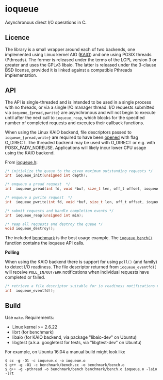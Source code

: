 ioqueue
====

Asynchronous direct I/O operations in C.

Licence
----

The library is a small wrapper around each of two backends, one implemented using Linux kernel AIO ([KAIO][KAIO]) and one using POSIX threads (Pthreads). The former is released under the terms of the LGPL version 3 or greater and uses the GPLv3 libaio. The latter is released under the 3-clause BSD license, provided it is linked against a compatible Pthreads implementation.

API
---

The API is single-threaded and is intended to be used in a single process with no threads, or via a single I/O manager thread. I/O requests submitted via `ioqueue_{pread,pwrite}` are asynchronous and will not begin to execute until after the next call to `ioqueue_reap`, which blocks for the specified number of completed requests and executes their callback functions.

When using the Linux KAIO backend, file descriptors passed to `ioqueue_{pread,write}` are required to have been [opened][open] with flag O\_DIRECT. The threaded backend may be used with O\_DIRECT or e.g. with POSIX\_FADV\_NOREUSE. Applications will likely incur lower CPU usage using the KAIO backend.

From [ioqueue.h][ioqueue.h]:

```c
/* initialize the queue to the given maximum outstanding requests */
int  ioqueue_init(unsigned int depth);

/* enqueue a pread request  */
int  ioqueue_pread(int fd, void *buf, size_t len, off_t offset, ioqueue_cb cb, void *cb_arg);

/* enqueue a pwrite request  */
int  ioqueue_pwrite(int fd, void *buf, size_t len, off_t offset, ioqueue_cb cb, void *cb_arg);

/* submit requests and handle completion events */
int  ioqueue_reap(unsigned int min);

/* reap all requests and destroy the queue */
void ioqueue_destroy();
```

The included [benchmark][benchmark] is the best usage example. The [`ioqueue_bench()`][ioqueue_bench] function contains the ioqueue API calls.

**Polling**

When using the KAIO backend there is support for using `poll()` (and family) to detect I/O readiness. The file descriptor returned from `ioqueue_eventfd()` will receive `POLL_IN/OUT/ERR` notifications when individual requests have completed or failed.

```C
/* retrieve a file descriptor suitable for io readiness notifications via e.g. poll/epoll */
int  ioqueue_eventfd();
```

Build
----

Use `make`. Requirements:

* Linux kernel >= 2.6.22
* librt (for benchmark)
* libaio (for KAIO backend, via package "libaio-dev" on Ubuntu)
* libgtest (a.k.a. googletest for tests, via "libgtest-dev" on Ubuntu)

For example, on Ubuntu 16.04 a manual build might look like

```
$ cc -g -O1 -c ioqueue.c -o ioqueue.o
$ g++ -g -O1 -c benchmark/bench.cc -o benchmark/bench.o
$ g++ -g -pthread -o benchmark/bench benchmark/bench.o ioqueue.o -laio -lrt
```

[open]: http://man7.org/linux/man-pages/man2/open.2.html
[KAIO]: https://web.archive.org/web/20150406015143/http://code.google.com/p/kernel/wiki/AIOUserGuide
[ioqueue.h]: ioqueue.h
[benchmark]: benchmark/
[bench.cc]: benchmark/bench.cc
[ioqueue_bench]: benchmark/bench.cc#L170
